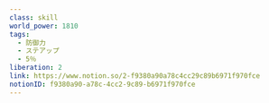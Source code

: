 ```yaml
---
class: skill
world_power: 1810
tags:
  - 防御力
  - ステアップ
  - 5％
liberation: 2
link: https://www.notion.so/2-f9380a90a78c4cc29c89b6971f970fce
notionID: f9380a90-a78c-4cc2-9c89-b6971f970fce
---
```

